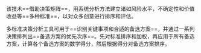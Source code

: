 该技术==借助决策矩阵==，用系统分析方法建立诸如风险水平，不确定性和价值收益等==多种标准==，以对众多创意进行排序和评估。

多标准决策分析工具可用于==识别关键事项和合适的备选方案==，并通过一系列决策排列出==备选方案的优先次序==。先对标准排序和加权，再应用于所有备选方案，计算各个备选方案的数学得分，然后根据得分对备选方案排序。